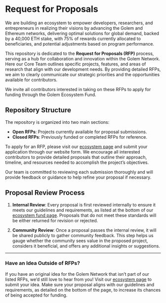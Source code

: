 # Request for Proposals

We are building an ecosystem to empower developers, researchers, and entrepreneurs in realizing their visions by advancing the Golem and Ethereum networks, delivering optimal solutions for global demand, backed by a 40,000 ETH stake, with 75% of rewards currently allocated to beneficiaries, and potential adjustments based on program performance.

This repository is dedicated to the **Request for Proposals (RFP)** process, serving as a hub for collaboration and innovation within the Golem Network. Here our Core Team outlines specific projects, features, and areas of research that align with our development needs. By providing detailed RFPs, we aim to clearly communicate our strategic priorities and the opportunities available for contributors. 

We invite all contributors interested in taking on these RFPs to apply for funding through the Golem Ecosystem Fund.

## Repository Structure
The repository is organized into two main sections:
- **Open RFPs**: Projects currently available for proposal submissions.
- **Closed RFPs**: Previously funded or completed RFPs for reference.

To apply for an RFP, please visit our [ecosystem page](https://ecosystem.golem.network/) and submit your application through our website form. We encourage all interested contributors to provide detailed proposals that outline their approach, timeline, and resources needed to accomplish the project’s objectives.

Our team is committed to reviewing each submission thoroughly and will provide feedback or guidance to help refine your proposal if necessary.

## Proposal Review Process
1. **Internal Review**: Every proposal is first reviewed internally to ensure it meets our guidelines and requirements, as listed at the bottom of our [ecosystem fund page](https://ecosystem.golem.network/). Proposals that do not meet these standards will be either returned for revision or rejected.

2. **Community Review**: Once a proposal passes the internal review, it will be shared publicly to gather community feedback. This step helps us gauge whether the community sees value in the proposed project, considers it beneficial, and offers any additional insights or suggestions.

---

### Have an Idea Outside of RFPs?
If you have an original idea for the Golem Network that isn’t part of our listed RFPs, we’d still love to hear from you! Visit our [ecosystem page](https://ecosystem.golem.network/) to submit your idea. Make sure your proposal aligns with our guidelines and requirements, as detailed on the bottom of the page, to increase its chances of being accepted for funding.
